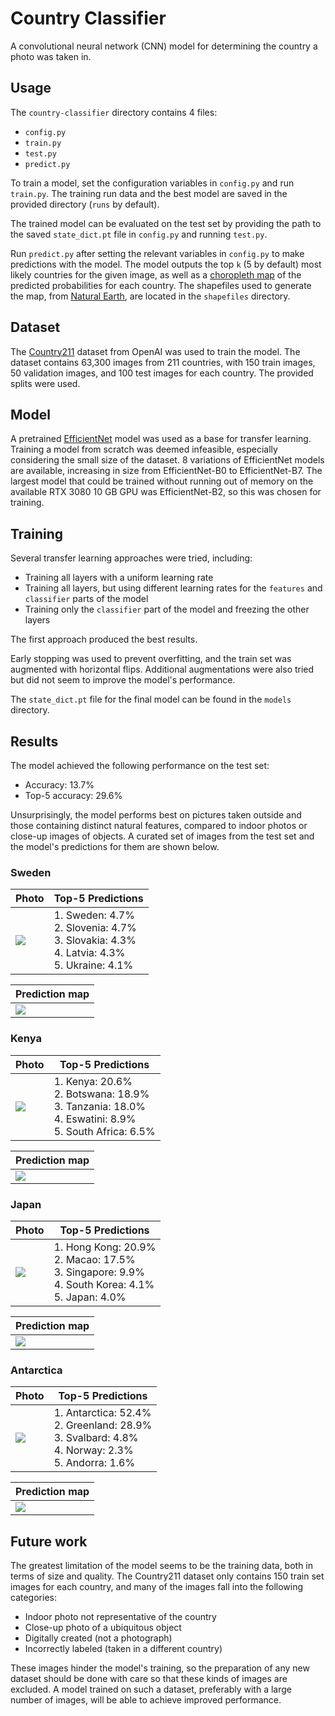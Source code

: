 # Country Classifier

A convolutional neural network (CNN) model for determining the country a photo
was taken in.

## Usage

The `country-classifier` directory contains 4 files:

- `config.py`
- `train.py`
- `test.py`
- `predict.py`

To train a model, set the configuration variables in `config.py` and run
`train.py`. The training run data and the best model are saved in the
provided directory (`runs` by default).

The trained model can be evaluated on the test set by providing the path to the
saved `state_dict.pt` file in `config.py` and running `test.py`.

Run `predict.py` after setting the relevant variables in `config.py` to make
predictions with the model. The model outputs the top `k` (5 by default) most
likely countries for the given image, as well as a
[choropleth map](https://en.wikipedia.org/wiki/Choropleth_map) of the
predicted probabilities for each country. The shapefiles used to generate the
map, from [Natural Earth](https://www.naturalearthdata.com/downloads/10m-cultural-vectors/10m-admin-0-countries/),
are located in the `shapefiles` directory.

## Dataset

The [Country211](https://github.com/openai/CLIP/blob/main/data/country211.md)
dataset from OpenAI was used to train the model. The dataset contains 63,300
images from 211 countries, with 150 train images, 50 validation images, and
100 test images for each country. The provided splits were used.

## Model

A pretrained [EfficientNet](https://arxiv.org/abs/1905.11946) model was used
as a base for transfer learning. Training a model from scratch was deemed
infeasible, especially considering the small size of the dataset. 8 
variations of EfficientNet models are available, increasing in size from
EfficientNet-B0 to EfficientNet-B7. The largest model that could be trained
without running out of memory on the available RTX 3080 10 GB GPU was
EfficientNet-B2, so this was chosen for training.

## Training

Several transfer learning approaches were tried, including:

- Training all layers with a uniform learning rate
- Training all layers, but using different learning rates for the `features`
  and `classifier` parts of the model
- Training only the `classifier` part of the model and freezing the other
  layers

The first approach produced the best results.

Early stopping was used to prevent overfitting, and the train set was augmented
with horizontal flips. Additional augmentations were also tried but did not
seem to improve the model's performance.

The `state_dict.pt` file for the final model can be found in the `models`
directory.

## Results

The model achieved the following performance on the test set:

- Accuracy: 13.7%
- Top-5 accuracy: 29.6%

Unsurprisingly, the model performs best on pictures taken outside and those
containing distinct natural features, compared to indoor photos or close-up
images of objects. A curated set of images from the test set and the model's
predictions for them are shown below.

### Sweden

| Photo                  | Top-5 Predictions                                                                                    |
|------------------------|------------------------------------------------------------------------------------------------------|
| ![](images/sweden.jpg) | 1. Sweden: 4.7%<br/>2. Slovenia: 4.7%<br/>3. Slovakia: 4.3%<br/>4. Latvia: 4.3%<br/>5. Ukraine: 4.1% |

| Prediction map         |
|------------------------|
| ![](images/sweden.svg) |

### Kenya

| Photo                 | Top-5 Predictions                                                                                             |
|-----------------------|---------------------------------------------------------------------------------------------------------------|
| ![](images/kenya.jpg) | 1. Kenya: 20.6%<br/>2. Botswana: 18.9%<br/>3. Tanzania: 18.0%<br/>4. Eswatini: 8.9%<br/>5. South Africa: 6.5% |

| Prediction map        |
|-----------------------|
| ![](images/kenya.svg) |

### Japan

| Photo                 | Top-5 Predictions                                                                                          |
|-----------------------|------------------------------------------------------------------------------------------------------------|
| ![](images/japan.jpg) | 1. Hong Kong: 20.9%<br/>2. Macao: 17.5%<br/>3. Singapore: 9.9%<br/>4. South Korea: 4.1%<br/>5. Japan: 4.0% |

| Prediction map        |
|-----------------------|
| ![](images/japan.svg) |

### Antarctica

| Photo                      | Top-5 Predictions                                                                                           |
|----------------------------|-------------------------------------------------------------------------------------------------------------|
| ![](images/antarctica.jpg) | 1. Antarctica: 52.4%<br/>2. Greenland: 28.9%<br/>3. Svalbard: 4.8%<br/>4. Norway: 2.3%<br/>5. Andorra: 1.6% |

| Prediction map             |
|----------------------------|
| ![](images/antarctica.svg) |

## Future work

The greatest limitation of the model seems to be the training data, both in
terms of size and quality. The Country211 dataset only contains 150 train set
images for each country, and many of the images fall into the following
categories:

- Indoor photo not representative of the country
- Close-up photo of a ubiquitous object
- Digitally created (not a photograph)
- Incorrectly labeled (taken in a different country)

These images hinder the model's training, so the preparation of any new dataset
should be done with care so that these kinds of images are excluded. A model
trained on such a dataset, preferably with a large number of images, will be
able to achieve improved performance.
